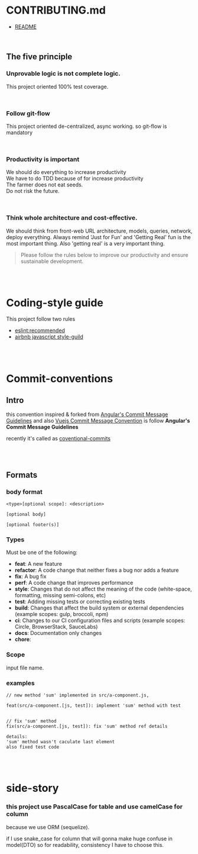 # CONTRIBUTING.md 

* [README](../README.md)

<br>

## The five principle

### Unprovable logic is not complete logic.
This project oriented 100% test coverage.

<br>

### Follow git-flow
This project oriented de-centralized, async working.
so git-flow is mandatory

<br>

### Productivity is important
We should do everything to increase productivity  
We have to do TDD because of for increase productivity  
The farmer does not eat seeds.  
Do not risk the future.

<br>

### Think whole architecture and cost-effective.
We should think from front-web URL architecture, models, queries,
network, deploy everything.
Always remind 'Just for Fun' and 'Getting Real'
fun is the most important thing.
Also 'getting real' is a very important thing.

> Please follow the rules below to improve our productivity and ensure sustainable development.

<br>
<br>

# Coding-style guide

This project follow two rules
* [eslint:recommended](https://eslint.org/docs/rules/)
* [airbnb javascript style-guild](https://github.com/airbnb/javascript)

<br>
<br>

# Commit-conventions

## Intro

this convention inspired & forked from  [Angular's Commit Message Guidelines]([https://github.com/angular/angular/blob/master/CONTRIBUTING.md#-commit-message-guidelines](https://github.com/angular/angular/blob/master/CONTRIBUTING.md#-commit-message-guidelines)) and also [Vuejs Commit Message Convention]([https://github.com/vuejs/vue/blob/dev/.github/COMMIT_CONVENTION.md](https://github.com/vuejs/vue/blob/dev/.github/COMMIT_CONVENTION.md)) is follow **Angular's Commit Message Guidelines**

recently it's called as [coventional-commits](https://www.conventionalcommits.org/)

<br>
<br>

## Formats

### body format
```
<type>[optional scope]: <description>

[optional body]

[optional footer(s)]
```

### **Types**

Must be one of the following:

- **feat**: A new feature
- **refactor**: A code change that neither fixes a bug nor adds a feature
- **fix**: A bug fix
- **perf**: A code change that improves performance
- **style**: Changes that do not affect the meaning of the code (white-space, formatting, missing semi-colons, etc)
- **test**: Adding missing tests or correcting existing tests
- **build**: Changes that affect the build system or external dependencies (example scopes: gulp, broccoli, npm)
- **ci**: Changes to our CI configuration files and scripts (example scopes: Circle, BrowserStack, SauceLabs)
- **docs**: Documentation only changes
- **chore**: 

### Scope

input file name.

### examples

```
// new method 'sum' implemented in src/a-component.js,

feat(src/a-component.[js, test]): implement 'sum' method with test


// fix 'sum' method
fix(src/a-component.[js, test]): fix 'sum' method ref details

details:
'sum' method wasn't caculate last element
also fixed test code
```

<br>
<br>

# side-story

### this project use PascalCase for table and use camelCase for column

because we use ORM (sequelize).

if I use snake_case for column that will gonna make huge confuse in model(DTO)
so for readability, consistency I have to choose this.




